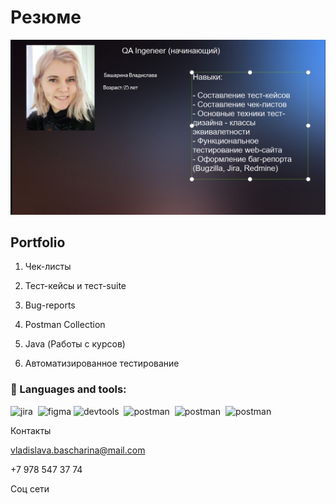 # Резюме

![Header](assets/2024-02-22_17-36-55.png)

## Portfolio

1. Чек-листы
2. Тест-кейсы и тест-suite
3. Bug-reports
4. Postman Collection

5. Java (Работы с курсов)
6. Автоматизированное тестирование


 



### 📁 Languages and tools:

<div>
  <img src="https://cdn.jsdelivr.net/gh/devicons/devicon/icons/jira/jira-original.svg" title="jira" alt="jira" width="40" height="40"/>&nbsp
  <img src="https://cdn.jsdelivr.net/gh/devicons/devicon/icons/figma/figma-original.svg" title="figma" alt="figma" width="40" height="40"/>
  <img src="https://d33wubrfki0l68.cloudfront.net/38b5c953a4667366685d55db55d057c86db1fc54/a0fdc/static/acae6b24d940347661ca901ea07f47c1/chrome-dev-logo-icon.png" title="devtools" alt="devtools" width="40" height="40"/>&nbsp
  <img src="https://seeklogo.com/images/P/postman-logo-0087CA0D15-seeklogo.com.png" title="postman" alt="postman" width="40" height="40"/>&nbsp
  <img src="https://casezz.com/sites/default/files/inline-images/00-java.png" title="postman" alt="postman" width="40" height="40"/>&nbsp
   <img src="https://e7.pngegg.com/pngimages/392/422/png-clipart-intellij-idea-integrated-development-environment-computer-software-pycharm-jetbrains-java-plum-miscellaneous-text.png" title="postman" alt="postman" width="40" height="40"/>&nbsp
</div>



Контакты

vladislava.bascharina@mail.com

+7 978 547 37 74

Соц сети